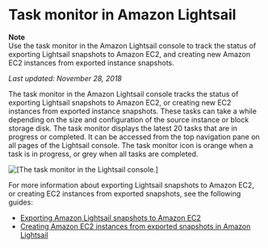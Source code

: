 # Task monitor in Amazon Lightsail<a name="amazon-lightsail-task-monitor"></a>

**Note**  
Use the task monitor in the Amazon Lightsail console to track the status of exporting Lightsail snapshots to Amazon EC2, and creating new Amazon EC2 instances from exported instance snapshots\.

 *Last updated: November 28, 2018* 

The task monitor in the Amazon Lightsail console tracks the status of exporting Lightsail snapshots to Amazon EC2, or creating new EC2 instances from exported instance snapshots\. These tasks can take a while depending on the size and configuration of the source instance or block storage disk\. The task monitor displays the latest 20 tasks that are in progress or completed\. It can be accessed from the top navigation pane on all pages of the Lightsail console\. The task monitor icon is orange when a task is in progress, or grey when all tasks are completed\.

![\[The task monitor in the Lightsail console.\]](https://d9yljz1nd5001.cloudfront.net/en_us/839d5f6fb9fda85efe16b0c03ccc5f0f/images/amazon-lightsail-task-monitor.png)

For more information about exporting Lightsail snapshots to Amazon EC2, or creating EC2 instances from exported snapshots, see the following guides:
+ [Exporting Amazon Lightsail snapshots to Amazon EC2](amazon-lightsail-exporting-snapshots-to-amazon-ec2.md)
+ [Creating Amazon EC2 instances from exported snapshots in Amazon Lightsail](amazon-lightsail-creating-ec2-instances-from-exported-snapshots.md)